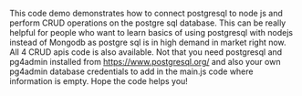 This code demo demonstrates how to connect postgresql to node js and perform CRUD operations on the postgre sql database. 
This can be really helpful for people who want to learn basics of using postgresql with nodejs instead of Mongodb as postgre sql is in high demand in market right now.
All 4 CRUD apis code is also available.
Not that you need postgresql and pg4admin installed from https://www.postgresql.org/ and also your own pg4admin database credentials to add in the main.js code where information is empty.
Hope the code helps you!
